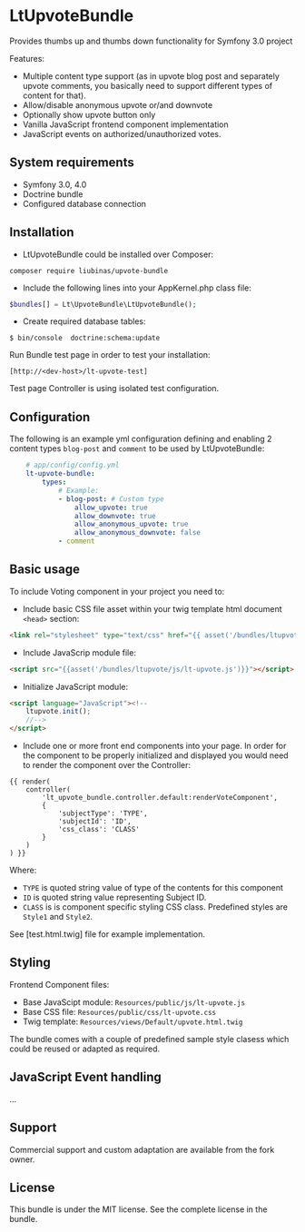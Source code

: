 # LtUpvoteBundle
Provides thumbs up and thumbs down functionality for Symfony 3.0 project

Features:
- Multiple content type support (as in upvote blog post and separately upvote comments, 
you basically need to support different types of content for that).
- Allow/disable anonymous upvote or/and downvote
- Optionally show upvote button only
- Vanilla JavaScript frontend component implementation
- JavaScript events on authorized/unauthorized votes.

## System requirements

- Symfony 3.0, 4.0
- Doctrine bundle
- Configured database connection


## Installation

* LtUpvoteBundle could be installed over Composer:

 ```
 composer require liubinas/upvote-bundle
 ```

* Include the following lines into your AppKernel.php class file:

 ```php
 $bundles[] = Lt\UpvoteBundle\LtUpvoteBundle();
 ```

* Create required database tables:

 ```
 $ bin/console  doctrine:schema:update
 ```

Run Bundle test page in order to test your installation:
 
    [http://<dev-host>/lt-upvote-test]

Test page Controller is using isolated test configuration.
 

## Configuration

The following is an example yml configuration defining and enabling 2 content types `blog-post` and
 `comment` to be used by LtUpvoteBundle:

```yml
    # app/config/config.yml
    lt-upvote-bundle:
        types:
            # Example:
            - blog-post: # Custom type
                allow_upvote: true
                allow_downvote: true
                allow_anonymous_upvote: true
                allow_anonymous_downvote: false
            - comment

```

## Basic usage

To include Voting component in your project you need to:

* Include basic CSS file asset within your twig template html document `<head>` section:

 ```html
 <link rel="stylesheet" type="text/css" href="{{ asset('/bundles/ltupvote/css/lt-upvote.css') }}">
```

* Include JavaScrip module file:

 ```html
 <script src="{{asset('/bundles/ltupvote/js/lt-upvote.js')}}"></script>
 ```

* Initialize JavaScript module:

 ```html
 <script language="JavaScript"><!--
     ltupvote.init();
     //-->
 </script>
 ```

* Include one or more front end components into your page. 
In order for the component to be properly initialized and displayed you would need to render
the component over the Controller:  

```
{{ render(
    controller(
        'lt_upvote_bundle.controller.default:renderVoteComponent',
        {
            'subjectType': 'TYPE',
            'subjectId': 'ID',
            'css_class': 'CLASS' 
        }
    )
) }}
```

Where:
 * `TYPE` is quoted string value of type of the contents for this component
 * `ID` is quoted string value representing Subject ID.
 * `CLASS` is is component specific styling CSS class. Predefined styles are `Style1` and `Style2`. 

See [test.html.twig] file for example implementation.

## Styling

Frontend Component files:
* Base JavaScipt module:
    `Resources/public/js/lt-upvote.js`   
* Base CSS file:
    `Resources/public/css/lt-upvote.css` 
* Twig template:
    `Resources/views/Default/upvote.html.twig`

The bundle comes with a couple of predefined sample style clasess which could be reused or adapted as required.

## JavaScript Event handling

...

## Support
Commercial support and custom adaptation are available from the fork owner. 


## License

This bundle is under the MIT license. See the complete license in the bundle.
